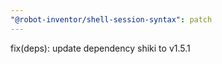 ```yaml
---
"@robot-inventor/shell-session-syntax": patch
---
```


fix(deps): update dependency shiki to v1.5.1
